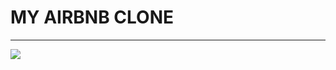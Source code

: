 # MY AIRBNB CLONE
<hr/>
<img src="https://images.pexels.com/photos/17411073/pexels-photo-17411073/free-photo-of-den-va-tr-ng-th-c-v-t-lua-mi-t-p-trung-ch-n-l-c.jpeg?auto=compress&cs=tinysrgb&w=600&lazy=load">
